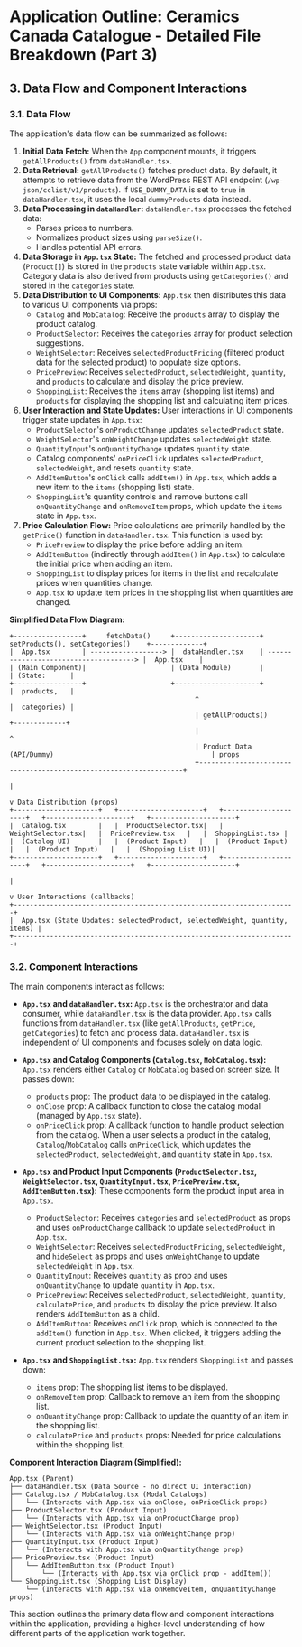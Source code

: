 # Application Outline: Ceramics Canada Catalogue - Detailed File Breakdown (Part 3)

## 3. Data Flow and Component Interactions

### 3.1. Data Flow

The application's data flow can be summarized as follows:

1.  **Initial Data Fetch:** When the `App` component mounts, it triggers `getAllProducts()` from `dataHandler.tsx`.
2.  **Data Retrieval:** `getAllProducts()` fetches product data. By default, it attempts to retrieve data from the WordPress REST API endpoint (`/wp-json/cclist/v1/products`). If `USE_DUMMY_DATA` is set to `true` in `dataHandler.tsx`, it uses the local `dummyProducts` data instead.
3.  **Data Processing in `dataHandler`:**  `dataHandler.tsx` processes the fetched data:
    *   Parses prices to numbers.
    *   Normalizes product sizes using `parseSize()`.
    *   Handles potential API errors.
4.  **Data Storage in `App.tsx` State:** The fetched and processed product data (`Product[]`) is stored in the `products` state variable within `App.tsx`. Category data is also derived from products using `getCategories()` and stored in the `categories` state.
5.  **Data Distribution to UI Components:** `App.tsx` then distributes this data to various UI components via props:
    *   `Catalog` and `MobCatalog`: Receive the `products` array to display the product catalog.
    *   `ProductSelector`: Receives the `categories` array for product selection suggestions.
    *   `WeightSelector`: Receives `selectedProductPricing` (filtered product data for the selected product) to populate size options.
    *   `PricePreview`: Receives `selectedProduct`, `selectedWeight`, `quantity`, and `products` to calculate and display the price preview.
    *   `ShoppingList`: Receives the `items` array (shopping list items) and `products` for displaying the shopping list and calculating item prices.
6.  **User Interaction and State Updates:** User interactions in UI components trigger state updates in `App.tsx`:
    *   `ProductSelector`'s `onProductChange` updates `selectedProduct` state.
    *   `WeightSelector`'s `onWeightChange` updates `selectedWeight` state.
    *   `QuantityInput`'s `onQuantityChange` updates `quantity` state.
    *   Catalog components' `onPriceClick` updates `selectedProduct`, `selectedWeight`, and resets `quantity` state.
    *   `AddItemButton`'s `onClick` calls `addItem()` in `App.tsx`, which adds a new item to the `items` (shopping list) state.
    *   `ShoppingList`'s quantity controls and remove buttons call `onQuantityChange` and `onRemoveItem` props, which update the `items` state in `App.tsx`.
7.  **Price Calculation Flow:** Price calculations are primarily handled by the `getPrice()` function in `dataHandler.tsx`. This function is used by:
    *   `PricePreview` to display the price before adding an item.
    *   `AddItemButton` (indirectly through `addItem()` in `App.tsx`) to calculate the initial price when adding an item.
    *   `ShoppingList` to display prices for items in the list and recalculate prices when quantities change.
    *   `App.tsx` to update item prices in the shopping list when quantities are changed.

**Simplified Data Flow Diagram:**

```
+-----------------+     fetchData()     +---------------------+     setProducts(), setCategories()    +-------------+
|  App.tsx        | ------------------> |  dataHandler.tsx    | -------------------------------------> |  App.tsx    |
| (Main Component)|                     | (Data Module)       |                                        | (State:      |
+-----------------+                     +---------------------+                                        |  products,   |
                                              ^                                                          |  categories) |
                                              | getAllProducts()                                         +-------------+
                                              |                                                                ^
                                              | Product Data (API/Dummy)                                       | props
                                              +------------------------------------------------------------------+
                                                                      |
                                                                      v Data Distribution (props)
+---------------------+   +---------------------+   +---------------------+   +---------------------+   +---------------------+
|  Catalog.tsx        |   |  ProductSelector.tsx|   |  WeightSelector.tsx|   |  PricePreview.tsx   |   |  ShoppingList.tsx |
|  (Catalog UI)       |   |  (Product Input)   |   |  (Product Input)   |   |  (Product Input)   |   |  (Shopping List UI)|
+---------------------+   +---------------------+   +---------------------+   +---------------------+   +---------------------+
                                                                      |
                                                                      v User Interactions (callbacks)
+----------------------------------------------------------------------+
|  App.tsx (State Updates: selectedProduct, selectedWeight, quantity, items) |
+----------------------------------------------------------------------+
```


### 3.2. Component Interactions

The main components interact as follows:

*   **`App.tsx` and `dataHandler.tsx`:** `App.tsx` is the orchestrator and data consumer, while `dataHandler.tsx` is the data provider. `App.tsx` calls functions from `dataHandler.tsx` (like `getAllProducts`, `getPrice`, `getCategories`) to fetch and process data. `dataHandler.tsx` is independent of UI components and focuses solely on data logic.

*   **`App.tsx` and Catalog Components (`Catalog.tsx`, `MobCatalog.tsx`):** `App.tsx` renders either `Catalog` or `MobCatalog` based on screen size. It passes down:
    *   `products` prop:  The product data to be displayed in the catalog.
    *   `onClose` prop:  A callback function to close the catalog modal (managed by `App.tsx` state).
    *   `onPriceClick` prop: A callback function to handle product selection from the catalog. When a user selects a product in the catalog, `Catalog`/`MobCatalog` calls `onPriceClick`, which updates the `selectedProduct`, `selectedWeight`, and `quantity` state in `App.tsx`.

*   **`App.tsx` and Product Input Components (`ProductSelector.tsx`, `WeightSelector.tsx`, `QuantityInput.tsx`, `PricePreview.tsx`, `AddItemButton.tsx`):** These components form the product input area in `App.tsx`.
    *   `ProductSelector`: Receives `categories` and `selectedProduct` as props and uses `onProductChange` callback to update `selectedProduct` in `App.tsx`.
    *   `WeightSelector`: Receives `selectedProductPricing`, `selectedWeight`, and `hideSelect` as props and uses `onWeightChange` to update `selectedWeight` in `App.tsx`.
    *   `QuantityInput`: Receives `quantity` as prop and uses `onQuantityChange` to update `quantity` in `App.tsx`.
    *   `PricePreview`: Receives `selectedProduct`, `selectedWeight`, `quantity`, `calculatePrice`, and `products` to display the price preview. It also renders `AddItemButton` as a child.
    *   `AddItemButton`: Receives `onClick` prop, which is connected to the `addItem()` function in `App.tsx`. When clicked, it triggers adding the current product selection to the shopping list.

*   **`App.tsx` and `ShoppingList.tsx`:** `App.tsx` renders `ShoppingList` and passes down:
    *   `items` prop: The shopping list items to be displayed.
    *   `onRemoveItem` prop: Callback to remove an item from the shopping list.
    *   `onQuantityChange` prop: Callback to update the quantity of an item in the shopping list.
    *   `calculatePrice` and `products` props:  Needed for price calculations within the shopping list.

**Component Interaction Diagram (Simplified):**

```
App.tsx (Parent)
├── dataHandler.tsx (Data Source - no direct UI interaction)
├── Catalog.tsx / MobCatalog.tsx (Modal Catalogs)
│   └── (Interacts with App.tsx via onClose, onPriceClick props)
├── ProductSelector.tsx (Product Input)
│   └── (Interacts with App.tsx via onProductChange prop)
├── WeightSelector.tsx (Product Input)
│   └── (Interacts with App.tsx via onWeightChange prop)
├── QuantityInput.tsx (Product Input)
│   └── (Interacts with App.tsx via onQuantityChange prop)
├── PricePreview.tsx (Product Input)
│   └── AddItemButton.tsx (Product Input)
│       └── (Interacts with App.tsx via onClick prop - addItem())
└── ShoppingList.tsx (Shopping List Display)
    └── (Interacts with App.tsx via onRemoveItem, onQuantityChange props)
```

This section outlines the primary data flow and component interactions within the application, providing a higher-level understanding of how different parts of the application work together.